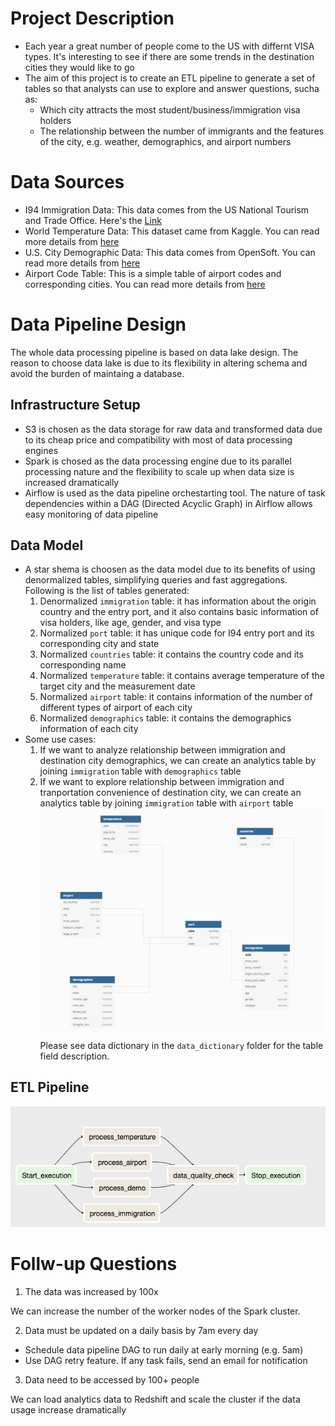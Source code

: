 # Project Description
- Each year a great number of people come to the US with differnt VISA types. It's interesting to see if there are some trends in the destination cities they would like to go
- The aim of this project is to create an ETL pipeline to generate a set of tables so that analysts can use to explore and answer questions, sucha as:
  * Which city attracts the most student/business/immigration visa holders
  * The relationship between the number of immigrants and the features of the city, e.g. weather, demographics, and airport numbers

# Data Sources
- I94 Immigration Data: This data comes from the US National Tourism and Trade Office. Here's the [Link](https://travel.trade.gov/research/reports/i94/historical/2016.html)
- World Temperature Data: This dataset came from Kaggle. You can read more details from [here](https://www.kaggle.com/berkeleyearth/climate-change-earth-surface-temperature-data)
- U.S. City Demographic Data: This data comes from OpenSoft. You can read more details from [here](https://public.opendatasoft.com/explore/dataset/us-cities-demographics/export/)
- Airport Code Table: This is a simple table of airport codes and corresponding cities. You can read more details from [here](https://datahub.io/core/airport-codes#data)

# Data Pipeline Design
The whole data processing pipeline is based on data lake design. The reason to choose data lake is due to its flexibility in altering schema and avoid the burden of maintaing a database.

## Infrastructure Setup
- S3 is chosen as the data storage for raw data and transformed data due to its cheap price and compatibility with most of data processing engines
- Spark is chosed as the data processing engine due to its parallel processing nature and the flexibility to scale up when data size is increased dramatically
- Airflow is used as the data pipeline orchestarting tool. The nature of task dependencies within a DAG (Directed Acyclic Graph) in Airflow allows easy monitoring of data pipeline

## Data Model
- A star shema is choosen as the data model due to its benefits of using denormalized tables, simplifying queries and fast aggregations. Following is the list of tables generated:
    1. Denormalized `immigration` table: it has information about the origin country and the entry port, and it also contains basic information of visa holders, like age, gender, and visa type
    2. Normalized `port` table: it has unique code for I94 entry port and its corresponding city and state
    3. Normalized `countries` table: it contains the country code and its corresponding name
    4. Normalized `temperature` table: it contains average temperature of the target city and the measurement date
    5. Normalized `airport` table: it contains information of the number of different types of airport of each city
    6. Normalized `demographics` table: it contains the demographics information of each city
- Some use cases:
    1. If we want to analyze relationship between immigration and destination city demographics, we can create an analytics table by joining `immigration` table with `demographics` table
    2. If we want to explore relationship between immigration and tranportation convenience of destination city, we can create an analytics table by joining `immigration` table with `airport` table
![alt text](img/data_model.png)
Please see data dictionary in the `data_dictionary` folder for the table field description.

## ETL Pipeline
![alt text](img/data_pipeline.png)

# Follw-up Questions
1. The data was increased by 100x

We can increase the number of the worker nodes of the Spark cluster. 

2. Data must be updated on a daily basis by 7am every day

- Schedule data pipeline DAG to run daily at early morning (e.g. 5am)
- Use DAG retry feature. If any task fails, send an email for notification

3. Data need to be accessed by 100+ people 

We can load analytics data to Redshift and scale the cluster if the data usage increase dramatically 

